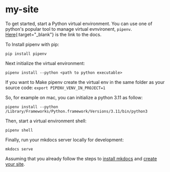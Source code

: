 # my-site

To get started, start a Python virtual environment. You can use one of python's popular tool to manage virtual evnvironent, `pipenv`. [Here](https://pipenv-es.readthedocs.io/es/stable/){:target="_blank"} is the link to the docs.

To Install pipenv with pip:
```shell
pip install pipenv
```

Next initialize the virtual environment:
```shell
pipenv install --python <path to python executable>
```


If you want to Make pipenv create the virtual env in the same folder as your source code:
`export PIPENV_VENV_IN_PROJECT=1`


So, for example on mac, you can initialize a python 3.11 as follow:

```shell
pipenv install --python /Library/Frameworks/Python.framework/Versions/3.11/bin/python3
```

Then, start a virtual environment shell:
```shell
pipenv shell
```

Finally, run your mkdocs server locally for development:
```shell
mkdocs serve
```

Assuming that you already follow the steps to [install mkdocs](https://squidfunk.github.io/mkdocs-material/getting-started/) and [create your site](https://squidfunk.github.io/mkdocs-material/creating-your-site/).